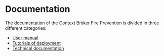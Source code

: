# Documentation

The documentation of the Context Broker Fire Prevention is divided in three different categories:

- [User manual](user/index.md)
- [Tutorials of deployment](tutorials/index.md)
- [Technical documentation](technical/index.md)
